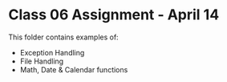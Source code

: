 # Class 06 Assignment - April 14

This folder contains examples of:

- Exception Handling
- File Handling
- Math, Date & Calendar functions

